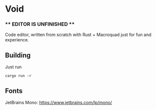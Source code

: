 # Void

### ** EDITOR IS UNFINISHED **

Code editor, written from scratch with Rust + Macroquad just for fun and experience.

## Building
Just run
```
cargo run -r
```

## Fonts
JetBrains Mono: https://www.jetbrains.com/lp/mono/
